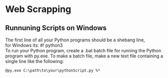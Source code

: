 Web Scrapping
===============================

Runnuning Scripts on Windows
--------
The first line of all your Python programs should be a shebang line,              
for Windows its: #! python3                                         
To run your Python program, create a .bat batch
file for running the Python program with py.exe. To make a batch file, make
a new text file containing a single line like the following:

```batch
@py.exe C:\path\to\your\pythonScript.py %*
```
